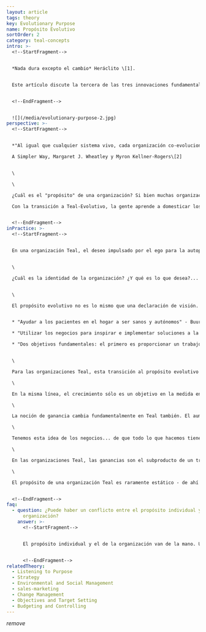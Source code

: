 ```yaml
---
layout: article
tags: theory
key: Evolutionary Purpose
name: Propósito Evolutivo
sortOrder: 2
category: teal-concepts
intro: >-
  <!--StartFragment-->


  *Nada dura excepto el cambio* Heráclito \[1].


  Este artículo discute la tercera de las tres innovaciones fundamentales o “avances revolucionarios" que han generado las organizaciones Teal. Naturaleza, humanidad, relaciones: todo evoluciona, bajo el impulso de una fuerza vital, para adaptarse, transformarse y crecer. Desde la perspectiva Teal, las organizaciones son vistas como un campo de energía independiente con un propósito que trasciende a sus stakeholders. En este paradigma, no poseemos ni dirigimos la organización; En lugar de eso, somos mayordomos, escuchando dónde debe ir y ayudándola a hacer su contribución al mundo.


  <!--EndFragment-->


  ![](/media/evolutionary-purpose-2.jpg)
perspective: >-
  <!--StartFragment-->


  *"Al igual que cualquier sistema vivo, cada organización co-evoluciona. Su carácter y capacidades emergen mientras juega con las posibilidades. Se confunde con los demás hasta que aparece un sistema viable.Este sistema tiene habilidades y creencias que nadie planeó.Cumple su función de maneras que uno no pensó, se relaciona sin que alguien lo mande.* Mientras nos preocupemos por los diseños y las estructuras, ajustar los procedimientos y las reglas, insistir en el cumplimiento y el control, nunca tendremos éxito en la creación de una organización a través de estas actividades. La organización hace que suceda lo que quiere. Las organizaciones humanas surgen de procesos que pueden ser comprendidos pero nunca controlados"*.*\

  A Simpler Way, Margaret J. Wheatley y Myron Kellner-Rogers\[2]


  \

  \

  ¿Cuál es el "propósito" de una organización? Si bien muchas organizaciones modernas tienen "declaraciones de misión", estas declaraciones suelen sonar huecas, en realidad no guían la toma de decisiones y, de hecho, a menudo son completamente desconocidas para los empleados. En lugar de un propósito colectivo, el comportamiento en la mayoría de las organizaciones es impulsado por un deseo de auto-preservación. La naturaleza del ego basado en el miedo del Rojo, del Ámbar y del Naranja predispone a los líderes y a los empleados a ver el mundo como un lugar peligroso lleno de competidores que intentan robarles la comida. La única manera de asegurar la supervivencia es aprovechar cada oportunidad para generar más ganancias y para conseguir mayor cuota de mercado a expensas de los competidores. Y en el fragor de la batalla, ¿quién tiene tiempo para pensar en el propósito? Lamentablemente, esta fijación basada en el miedo a la competencia entra en juego aun cuando no está en riesgo la auto preservación de la organización. En aquellas organizaciones que en cierto modo están protegidas de la competencia (por ejemplo los ejércitos, las empresas públicas y las instituciones de gobierno), el ego miedoso sigue buscando la seguridad, esta vez a través de la competencia interna; los directores pelean por la autopreservación de sus unidades armando guerras territoriales con otras unidades para asegurarse un mayor financiamiento, más talento o más reconocimiento.\

  Con la transición a Teal-Evolutivo, la gente aprende a domesticar los miedos del ego. Este proceso deja lugar a la exploración de preguntas más profundas relacionadas con el significado y el propósito, tanto individuales como colectivos: ¿Cuál es mi vocación?¿Qué es lo que verdaderamente vale la pena lograr? Para las organizaciones Teal, la supervivencia ya no es una fijación. En cambio sí importa el propósito fundacional.\[3]


  <!--EndFragment-->
inPractice: >-
  <!--StartFragment-->


  En una organización Teal, el deseo impulsado por el ego para la autopreservación es reemplazado por un poderoso impulso para hacer un trabajo que tiene significado y propósito. El concepto de ser el mejor se convierte en un objetivo hueco a menos que la organización esté haciendo algo digno de la energía, los talentos y la creatividad de las personas que trabajan allí. El paradigma Teal acepta que cada organización tiene su propia identidad, fuerza vital y vocación. Brian Robertson, el fundador de Holacracy, utiliza el término propósito evolutivo para indicar que las organizaciones, al igual que los individuos, tienen una vocación y una energía evolutiva para moverse hacia esa vocación:


  \

  ¿Cuál es la identidad de la organización? ¿Y qué es lo que desea?... La metáfora es como la relación padre-hijo: reconocemos que nuestro hijo tiene su propia identidad, camino y propósito. Y si realmente me entusiasma que llegue a ser médico, no lo programo. Si lo hago, tiene lugar un proceso dañino y co-dependiente. Hemos aprendido que el viaje de los padres sanos es un proceso de diferenciación, e irónicamente esa diferenciación padre-hijo permite que cada uno tenga su propia autonomía e identidad de manera más plena, lo que a su vez permite una integración más consciente en la que tenemos una relación y nos conectamos, pero es una relación de pares, de iguales... Somos nosotros, los humanos, quienes podemos sintonizarnos con el propósito evolutivo de la organización; pero la clave tiene que ver con separar identidades y descubrir "¿Cuál es la vocación de la organización?" No "para qué queremos usar esta organización en tanto que propietarios", sino más bien "¿cuál es el potencial creativo de esta vida, de este sistema viviente? A eso nos referimos con propósito evolutivo: el potencial creativo más profundo para traer a la vida algo nuevo, para contribuir enérgicamente con algo valioso para el mundo... Es con ese impulso o potencial creativo que queremos sintonizarnos, y es independiente de lo que nosotros queremos.\[4]


  \

  El propósito evolutivo no es lo mismo que una declaración de visión. Una declaración de la visión por lo general refleja el estado de conciencia impulsado por el ego del equipo directivo, que decide lo que quiere que la organización sea. El propósito evolutivo de una organización Teal refleja la razón más profunda por la que la organización existe. Se relaciona con la diferencia que quiere hacer en la comunidad en la que opera, así como en el mercado al que sirve. No se ocupa de la competencia o de superar a otros; Está sirviendo al "bien mayor" que importa. Algunos ejemplos son:


  * "Ayudar a los pacientes en el hogar a ser sanos y autónomos" - Buurtzorg, Organización de salud, Holanda \[5]

  * "Utilizar los negocios para inspirar e implementar soluciones a la crisis ambiental" - Patagonia, minorista de ropa al aire libre \[6]

  * "Dos objetivos fundamentales: el primero es proporcionar un trabajo significativo en el área de Hallencourt, una zona rural en el norte de Francia donde el buen trabajo es raro, y el segundo es dar y recibir el amor de los clientes" - FAVI, fundición y empresa de ingeniería. \[7]


  \

  Para las organizaciones Teal, esta transición al propósito evolutivo tiene implicaciones profundas en cómo ven conceptos tan fundamentales como la competencia, el crecimiento y las utilidades. Mientras que las organizaciones Naranja parecen estar obsesionadas con derrotar a la competencia (como ejemplifica el título del ex CEO de General Electric, libro de Jack Welch, Winning), las organizaciones Teal parecen perder la noción misma de competencia. Dado que la organización Teal realmente vive para su propósito, cualquiera que pueda ayudar a lograr ese propósito es visto como un aliado, no como un competidor. Para un ejemplo de esto en la práctica, ver "Ejemplos concretos para la inspiración - Buurtzorg" abajo.\

  \

  En la misma línea, el crecimiento sólo es un objetivo en la medida en que puede manifestarse el propósito a una escala mayor, pero nunca es un objetivo en si mismo. Recordemos por ejemplo que Buurtzorg ayuda activamente a los pacientes a construir una red de apoyo con sus familias, amigos y vecinos. Básicamente, intenta volverse prescindible en la vida de los pacientes tan pronto como sea posible, lo cual logra con mucho éxito: en el año 2009, un estudio mostró que se da de alta dos veces más rápido a los pacientes de Buurtzorg que a los clientes de la competencia, y que terminan solicitando sólo la mitad de las horas de cuidado prescritas. La estrategia medular de Buurtzorg (ayudar a que los pacientes se vuelvan saludables y autónomos) viene aparejada, de hecho, a un crecimiento menor y no mayor. De manera similar, Patagonia es famosa por haber publicado avisos a toda página en los periódicos con el eslogan "No compres esta chaqueta". Los avisos fueron parte de su "Common Threads Partnership". Patagonia sostiene que muchos de los que vivimos en el mundo desarrollado tenemos suficiente ropa para abrigarnos toda nuestra vida, y aun así seguimos comprando ropa nueva, cuya producción daña el medio ambiente y terminará en un vertedero. El Pacto Common Threads apunta seriamente a reducir (hacer que la ropa dure más), reparar (Patagonia repara la ropa para sus clientes), reutilizar (la empresa revende la ropa usada en eBay o en la sección de ropa usada de sus tiendas) y reciclar (podemos devolver a Patagonia nuestra ropa vieja y ellos la reciclan). ¿Dañará esta iniciativa el crecimiento de Patagonia a corto plazo? Sí. Cada chaqueta usada o que se repara será una chaqueta menos que Patagonia venda. ¿Aumentará su crecimiento a largo plazo, a través de la fidelidad de los clientes? Posiblemente. Pero Patagonia no tomó su decisión impulsada por pronósticos y razones financieros. La empresa eligió el camino que honraba su propósito. Y ese camino podría haber resultado en una menor ganancia asociada a las ventas que Patagonia habría estado dispuesta a asumir.\[8]\

  \

  La noción de ganancia cambia fundamentalmente en Teal también. El aumento del valor para los accionistas se ha convertido en la perspectiva dominante de las Organizaciones Naranja. Establece que las corporaciones tienen un deber primordial: maximizar los beneficios. En muchos países, esta perspectiva es jurídicamente vinculante; La gerencia puede ser demandada por las decisiones que ponen en peligro la rentabilidad. Bajo el hechizo del valor para los accionistas, las empresas públicas se concentran implacablemente en el resultado final. Las organizaciones con fines de lucro estudiadas tienen un mirada distinta de las ganancias. Los beneficios son necesarios y los accionistas merecen un retorno justo, pero no son el objetivo; el objetivo está puesto en el propósito. Varios de los fundadores de estas organizaciones usaron la misma metáfora: las ganancias son como el aire que respiramos. Necesitamos aire para vivir, pero no vivimos para respirar. Tami Simón, CEO de Sounds True, da una definición tan sencilla como hermosa del propósito de un negocio:\

  \

  Tenemos esta idea de los negocios... de que todo lo que hacemos tiene que ayudarnos a ganar más dinero, a ser más productivos, o algo así. Yo no veo el negocio de esta manera. Mi visión del negocio es que nos juntamos como comunidad para satisfacer una necesidad humana y realizarnos en nuestras vidas.(.\[9]\

  \

  En las organizaciones Teal, las ganancias son el subproducto de un trabajo bien hecho. El filósofo Viktor Frankl fue quizás quien mejor captó esto: "El éxito, como la felicidad, no puede perseguirse; debe ser una consecuencia, y esto sólo ocurre como efecto secundario de la dedicación personal a una causa más grande que uno mismo." 10]\

  \

  El propósito de una organización Teal es raramente estático - de ahí el término "propósito evolutivo". Se desarrollará con el tiempo, conforme la propia organización crece y se adapta. Por ejemplo, Buurtzorg, la organización holandesa de atención domiciliaria, fue creada para "ayudar a los pacientes enfermos y ancianos a vivir una vida más autónoma y significativa" \[11]. Sus actividades han crecido más allá del cuidado de los ancianos y ahora se enfoca en “ayudar a los pacientes a convertirse en saludables y autónomos".


  <!--EndFragment-->
faq:
  - question: ¿Puede haber un conflicto entre el propósito individual y el de la
      organización?
    answer: >-
      <!--StartFragment-->


      El propósito individual y el de la organización van de la mano. Uno necesita que el otro florezca. Cuando el propósito individual y organizativo entra en resonancia y se refuerza mutuamente, cosas extraordinarias pueden suceder. Cuando el trabajo se encuentra con la vocación -un encuentro que el teólogo Frederick Buechner describió como "el lugar donde su profunda alegría resuelve el hambre profunda del mundo" - entonces los miembros de una organización pueden verter su corazón y su alma en su trabajo. Se vuelven plenos como seres humanos, no como unidades productivas. Al mismo tiempo, se fomenta el propósito evolutivo de la organización y se le permite crecer.


      <!--EndFragment-->
relatedTheory:
  - Listening to Purpose
  - Strategy
  - Environmental and Social Management
  - sales-marketing
  - Change Management
  - Objectives and Target Setting
  - Budgeting and Controlling
---
```

*remove*